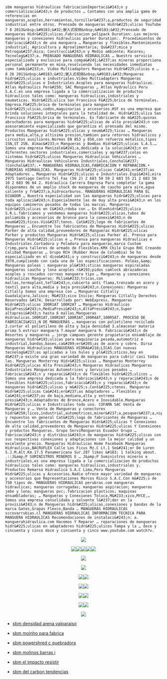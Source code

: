 
```
sbm mangueras hidraulicas fabricacionImportaci&#243;n y comercializaci&#243;n de productos … Contamos con una amplia gama de referencias en mangueras,acoples,herramientas,torniller&#237;a,productos de seguridad industrial entre otros. Prensado de mangueras Hidr&#225;ulicas YouTube 7 8 2013&nbsp;&#0183;&#32;嵌入式视频&nbsp;&#0183;&#32;Prensado de mangueras Hidr&#225;ulicas.Fabricacion polipack Duration:.Las mejores mangueras y conexiones hidraulicas parker Duration:. Procedimientos de fabricaci&#243;n de una manguera … Mangueras y flexibles.Mantenimiento industrial; Agricultura y Agroalimentaria; Qu&#237;mica y Petroqu&#237;mica; Construcci&#243;n y Medio ambiente; Racores; Tecnolog&#237;a. PRENSADO MANGUERAS HIDRAULICAS … Nuestro servicio especializado y exclusivo para compa&#241;&#237;as mineras proporciona personal permanente en mina,resolviendo las necesidades inmediatas como tambi&#233;n. Video Multiadapters Mangueras Hidr&#225;ulicas e … 8 26 2011&nbsp;&#0183;&#32;嵌入式视频&nbsp;&#0183;&#32;Mangueras hidr&#225;ulicas e industriales.Video Multiadapters Mangueras Hidr&#225;ulicas e Industriales.Acoples para mangueras hidraulicas. Atlas Hydraulics Per&#250; SAC Mangueras … Atlas Hydraulics Peru S.A.C.es una empresa ligada a la comercializacion de productos hidraulicos tales como: mangueras hidraulicas,industriales y neumaticas. Hidr&#225;ulica San Francisco F&#225;brica de terminales. Empresa.F&#225;brica de terminales para mangueras hidr&#225;ulicas,codos,maquinarias y accesorios.HSF es una empresa que brinda soluciones integrales para la totalidad de. Hidr&#225;ulica San Francisco F&#225;brica de terminales. Es fabricante de m&#225;quinas abrochadoras para mangueras hidr&#225;ulicas de alta presi&#243;n con asesoramiento especializado que garantiza el prensado del mismo. Productos Mangueras hidr&#225;ulicas y neum&#225;ticas … Mangueras para media,alta,y altisima presion,tambien para retornos hidraulicos y circuitos auxiliares.Normas EN 853 y 856,con refuerzo metalico,tipos 1SN,ST 2SN. Almac&#233;n Mangueras y Bombas Hidr&#225;ulicas S.A.S.… Somos una empresa Manizale&#241;a,dedicada a la soluci&#243;n en diferentes sectores industriales,comerciales y agr&#237;colas en sistemas hidr&#225;ulicos Mangueras Hidraulicas Vehiculares … Mangueras Hidraulicas Vehiculares Industriales,Conchal&#237; (Conchal&#237;.• MANGUERAS HIDRAULICAS,FABRICACION Y REPARACION.• TUBERIAS HIDRAULICAS. Mangueras Hidr&#225;ulicas Ca&#241;er&#237;as Adaptadores … Mangueras Hidr&#225;ulicas e Industriales.Espi&#241;eira 2975 Santiago Centro Tel Fax (56 2) 2 683 59 59 2 683 55 21 2 683 56 10 2 683 96 64 2. Hidraulica Carrera Empresa Para completar la gama disponemos de un amplio stock de mangueras de caucho para aire,agua caliente y fr&#237;a,hidrocarburos. MANGUERAS HIDRAULICAS PARA EL ECUADOR … Nuestra especialidad son las mangueras hidr&#225;ulicas para toda aplicaci&#243;n.Especialmente las de muy alta presi&#243;n en los equipos camineros pesados de todas las marcas. Mangueras hidr&#225;ulicas en C&#243;rdoba con … En Oleohidr&#225;ulica S.R.L.fabricamos y vendemos mangueras hidr&#225;ulicas,tubos de poliamida y accesorios de bronce para la conexi&#243;n de neum&#225;ticos.Vis&#237;tenos. Cat&#225;logo de fabricantes de Mangueras … Encuentre los fabricantes de Mangueras Hidr&#225;ulicas Parker de alta calidad,proveedores de Mangueras Hidr&#225;ulicas Parker y productos Mangueras Hidr&#225;ulicas Parker al. Prensa para Mangueras Hidr&#225;ulicas e … Prensa para mangueras Hidraulicas e Industriales.Cortadora y Peladora para mangueras,marca Custom Crimp,para talleres de armado de Flexibles.KMX Chile Grupo RHC Creando Calidad Mangueras … Grupo RCH (Rubber Hose de Colombia) Se ha especializado en el dise&#241;o y construcci&#243;n de mangueras desde 1970,cumpliendo con cada una de las especificaciones. Poleas,&amp; Mangueras poleas : mangueras pl&#193;sticas mangueras espiraladas mangueras caucho y lona acoples r&#193;pidos camlock abrazaderas acoples y roscados correas manguera tipo … Mangueras y conexiones hidraulicas Mangueras: Milim&#233;tricas,con mallas,termoplast,tefl&#243;n,cubierta anti flama,trenzado en acero y textil para alta,media y baja presi&#243;n.Conexiones: Mangueras Citlally Somos una empresa con … Mangueras Citlally  Guadalajara,Jalisco; M&#233;xico Inicio; Mangueras Citlally Derechos Reservados &#174; Desarrollado por: WebExpress. Mangueras Hidr&#225;ulicas 100R1AT 100R2AT … Mangueras Hidraulicas BajaPresi&#243;n,MediaPresi&#243;n,AltaPresi&#243;n,Super altapresi&#243;n hasta 6 mallas.Mangueras Hidraulicas.100R1AT,100R2AT,100R3AT,100R4AT,100R5AT. PROCESO DE FABRICACI&#211;N DE MANGUERAS … mangueras con polietileno reciclado 2.cortar el polietileno de alta y baja densidad 3.almacenar materia prima 5.extruir manguera 7.mayar manguera 9. Fabricaci&#243;n de Resortes y mangueras … jorge campues gerente propietario ensamblaje de mangueras hidr&#193;ulicas para maquinaria pesada,automotriz e industrial,bandas,bases,ca&#209;er&#205;as de acero y cobre. Dirsa Mangueras Hidraulicas MANGUERAS HIDRA&#218;LICAS.Con nuevas tecnolog&#237;as aplicadas a los hules y pl&#225;sticos,hoy en d&#237;a existe una gran variedad de mangueras para cubrir casi todas las. Mangueras Monterrey Hidr&#225;ulicas … Mangueras Monterrey Hidr&#225;ulicas Alta Presi&#243;n Mangueras Hidraulicas Mangueras Industriales Mangueras Automotrices y Servicios pesados … Fabricaci&#243;n y reparaci&#243;n de flexibles hidr&#225;ulicos … Somos una empresa dedicada a la fabricaci&#243;n y reparaci&#243;n de flexibles hidr&#225;ulicos,fabricaci&#243;n y reparaci&#243;n de mangueras hidr&#225;ulicas y m&#225;s.Cont&#225;ctenos. Mangueras Hidr&#225;ulicas Ca&#241;er&#237;as Adaptadores … Flexibles y Ca&#241;er&#237;as de baja,mediana,alta y extrema presi&#243;n.Adaptadores de Bronce,Acero e Inoxidable.Mangueras Hidr&#225;ulicas e Industriales todo uso. COFAMA SAC Venta de Mangueras y … Venta de Mangueras y conectores hidr&#250;licos,industrial,automotrices,miner&#237;a,pesquer&#237;a,niples y repuestos en general Cat&#225;logo de fabricantes de Mangueras … Encuentre los fabricantes de Mangueras Hidr&#225;ulicas Y Conexiones de alta calidad,proveedores de Mangueras Hidr&#225;ulicas Y Conexiones y productos Mangueras. Grupo ServiMangueras Ecuador Grupo … Fabricaci&#243;n y distribuci&#243;n de mangueras hidr&#225;ulicas con sus respectivas conexiones y adaptaciones con la mejor calidad y un excelente precio. Mangueras Hidraulicas Home Facebook Mangueras Hidraulicas,BACRUFLEX Calle Los Ficus Mz.C Lt.1 Se&#241;or De Luren S.J.M.Alt.Km.17.5 Panamericana Sur.287 likes &#183; 1 talking about. .::J&amp;P SUMINISTROS MINEROS E … J&amp;P Suministros mineros e industriales,es una empresa ligada a la comercializacion de productos hidraulicos tales como: mangueras hidraulicas,industriales y. Productos Remarsa Hidraulica S.A.C Lima,Peru Mangueras Hidr&#225;ulicas y Accesorios.Nadie ofrece mayor variedad de mangueras y accesorios que Representaciones Marcos Risco S.A.C.Con m&#225;s de 750 tipos de. MANGUERAS HIDRAULICAS perubras.com mangueras hidraulicas; mangueras corrugadas; mangueras aspiracion; mangueras jebe y lona; mangueras pvc;.fabricacion plasticos; maquinas ensambladoras; … Mangueras y Conexiones Toluca,M&#233;xico,MYCE,… Somos una empresa consolidada y solvente l&#237;der en la provisi&#243;n de Mangueras hidr&#225;ulicas,conexiones y bandas de la marca Gates,Grapas Flexco,Banda … MANGUERAS HIDRAULICAS sccovarrubias.cl MANGUERAS HIDRAULICAS INFORMACION TECNICA PARA MANGUERA HIDRAULICAS Recomendaciones de instalaci&#243;n: a. manguerahidraulica.com Hacemos Y Reparar … reparaciones de mangueras hidr&#225;ulicas en adaptadores hidr&#225;ulicos Tampa y la … doce y cincuenta y cinco doce y cincuenta y cinco www.youtube.com watch?v. 
```

<div align="center">

<a href="https://es-crusher.shibang-china.com/github&k=sbm+mangueras+hidraulicas+fabricacion"><img src="https://static.shibang-china.com/es/crusher/logo.jpg"></a>

<a href="https://es-crusher.shibang-china.com/github&k=sbm+mangueras+hidraulicas+fabricacion"><img src="https://static.shibang-china.com/es/crusher/index.jpg"></a><a href="https://es-crusher.shibang-china.com/material.htmlgithub&k=sbm+mangueras+hidraulicas+fabricacion"><img src="https://static.shibang-china.com/es/crusher/material.jpg"></a><a href="https://es-crusher.shibang-china.com/application.htmlgithub&k=sbm+mangueras+hidraulicas+fabricacion"><img src="https://static.shibang-china.com/es/crusher/application.jpg"></a><a href="https://es-crusher.shibang-china.com/aboutus.htmlgithub&k=sbm+mangueras+hidraulicas+fabricacion"><img src="https://static.shibang-china.com/es/crusher/aboutus.jpg"></a><a href="https://es-crusher.shibang-china.com/contact.htmlgithub&k=sbm+mangueras+hidraulicas+fabricacion"><img src="https://static.shibang-china.com/es/crusher/contact.jpg"></a>

<a href="https://es-crusher.shibang-china.com/github&k=sbm+mangueras+hidraulicas+fabricacion"><img src="https://static.shibang-china.com/es/crusher/banner.jpg"></a>

<a href="https://swt.shibang-china.com/github&k=sbm+mangueras+hidraulicas+fabricacion"><img src="https://static.shibang-china.com/es/crusher/text.jpg"></a>

<a href="https://swt.shibang-china.com/github&k=sbm+mangueras+hidraulicas+fabricacion"><img src="https://static.shibang-china.com/es/crusher/chat.jpg"></a><a href="https://es-crusher.shibang-china.com/contact.htmlgithub&k=sbm+mangueras+hidraulicas+fabricacion"><img src="https://static.shibang-china.com/es/crusher/message.jpg"></a>

<a href="https://es-crusher.shibang-china.com/products/pe.htmlgithub&k=sbm+mangueras+hidraulicas+fabricacion"><img src="https://static.shibang-china.com/es/crusher/pe.jpg"></a><a href="https://es-crusher.shibang-china.com/products/pf.htmlgithub&k=sbm+mangueras+hidraulicas+fabricacion"><img src="https://static.shibang-china.com/es/crusher/pf.jpg"></a>

<a href="https://es-crusher.shibang-china.com/products/hpt.htmlgithub&k=sbm+mangueras+hidraulicas+fabricacion"><img src="https://static.shibang-china.com/es/crusher/hpt.jpg"></a><a href="https://es-crusher.shibang-china.com/products/vsi.htmlgithub&k=sbm+mangueras+hidraulicas+fabricacion"><img src="https://static.shibang-china.com/es/crusher/vsi.jpg"></a>

<a href="https://es-crusher.shibang-china.com/products/klv.htmlgithub&k=sbm+mangueras+hidraulicas+fabricacion"><img src="https://static.shibang-china.com/es/crusher/klv.jpg"></a><a href="https://es-crusher.shibang-china.com/products/portable.htmlgithub&k=sbm+mangueras+hidraulicas+fabricacion"><img src="https://static.shibang-china.com/es/crusher/portable.jpg"></a>

<a href="https://swt.shibang-china.com/github&k=sbm+mangueras+hidraulicas+fabricacion"><img src="https://static.shibang-china.com/es/crusher/case.jpg"></a>

</div>


* [sbm densidad arena valparaiso](sbm%20densidad%20arena%20valparaiso.md)

* [sbm moinho para fabrica](sbm%20moinho%20para%20fabrica.md)

* [sbm powershred c quebradora](sbm%20powershred%20c%20quebradora.md)

* [sbm molinos barras i](sbm%20molinos%20barras%20i.md)

* [sbm el impacto resistir](sbm%20el%20impacto%20resistir.md)

* [sbm del carbon tendencias](sbm%20del%20carbon%20tendencias.md)